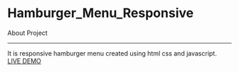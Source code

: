 # Hamburger_Menu_Responsive
About Project <br><hr>
It is responsive hamburger menu created using html css and javascript.<br>
<a href="https://amritsnr1995.github.io/Hamburger_Menu_Responsive/">LIVE DEMO</a>
